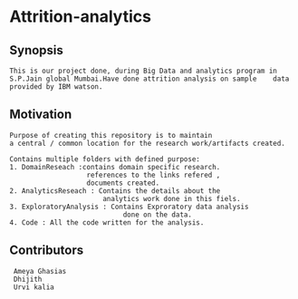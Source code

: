 # Attrition-analytics

## Synopsis
	This is our project done, during Big Data and analytics program in S.P.Jain global Mumbai.Have done attrition analysis on sample 	data provided by IBM watson.

	
## Motivation
	Purpose of creating this repository is to maintain 
	a central / common location for the research work/artifacts created.	
	
	Contains multiple folders with defined purpose:
	1. DomainReseach :contains domain specific research.
		               references to the links refered , 
		               documents created.
	2. AnalyticsReseach : Contains the details about the 
		                   analytics work done in this fiels.
	3. ExploratoryAnalysis : Contains Exproratory data analysis
							    done on the data.
	4. Code : All the code written for the analysis.
	
	
## Contributors
	 Ameya Ghasias
	 Dhijith
	 Urvi kalia
	 